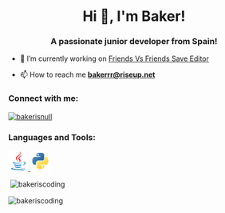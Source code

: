<h1 align="center">Hi 👋, I'm Baker!</h1>
<h3 align="center">A passionate junior developer from Spain!</h3>

- 🔭 I’m currently working on [Friends Vs Friends Save Editor](https://github.com/BakerIsCoding/FriendsVsFriends-SaveEditor)

- 📫 How to reach me **bakerrr@riseup.net**

<h3 align="left">Connect with me:</h3>
<p align="left">
<a href="https://www.youtube.com/channel/UCQhL7HrogRY4rgL2LNhfuhw" target="blank"><img align="center" src="https://raw.githubusercontent.com/rahuldkjain/github-profile-readme-generator/master/src/images/icons/Social/youtube.svg" alt="bakerisnull" height="30" width="40" /></a>
</p>

<h3 align="left">Languages and Tools:</h3>
<p align="left"> <a href="https://www.java.com" target="_blank" rel="noreferrer"> <img src="https://raw.githubusercontent.com/devicons/devicon/master/icons/java/java-original.svg" alt="java" width="40" height="40"/> </a> <a href="https://www.python.org" target="_blank" rel="noreferrer"> <img src="https://raw.githubusercontent.com/devicons/devicon/master/icons/python/python-original.svg" alt="python" width="40" height="40"/> </a> </p>

<p>&nbsp;<img align="center" src="https://github-readme-stats.vercel.app/api?username=bakeriscoding&show_icons=true&locale=en" alt="bakeriscoding" /></p>

<p><img align="center" src="https://github-readme-streak-stats.herokuapp.com/?user=bakeriscoding&" alt="bakeriscoding" /></p>
